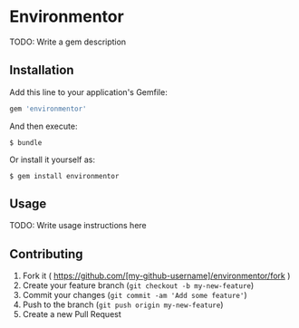 # Environmentor

TODO: Write a gem description

## Installation

Add this line to your application's Gemfile:

```ruby
gem 'environmentor'
```

And then execute:

    $ bundle

Or install it yourself as:

    $ gem install environmentor

## Usage

TODO: Write usage instructions here

## Contributing

1. Fork it ( https://github.com/[my-github-username]/environmentor/fork )
2. Create your feature branch (`git checkout -b my-new-feature`)
3. Commit your changes (`git commit -am 'Add some feature'`)
4. Push to the branch (`git push origin my-new-feature`)
5. Create a new Pull Request
